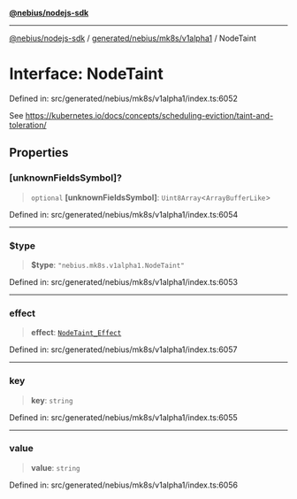 [**@nebius/nodejs-sdk**](../../../../../README.md)

---

[@nebius/nodejs-sdk](../../../../../README.md) / [generated/nebius/mk8s/v1alpha1](../README.md) / NodeTaint

# Interface: NodeTaint

Defined in: src/generated/nebius/mk8s/v1alpha1/index.ts:6052

See https://kubernetes.io/docs/concepts/scheduling-eviction/taint-and-toleration/

## Properties

### \[unknownFieldsSymbol\]?

> `optional` **\[unknownFieldsSymbol\]**: `Uint8Array`\<`ArrayBufferLike`\>

Defined in: src/generated/nebius/mk8s/v1alpha1/index.ts:6054

---

### $type

> **$type**: `"nebius.mk8s.v1alpha1.NodeTaint"`

Defined in: src/generated/nebius/mk8s/v1alpha1/index.ts:6053

---

### effect

> **effect**: [`NodeTaint_Effect`](../type-aliases/NodeTaint_Effect.md)

Defined in: src/generated/nebius/mk8s/v1alpha1/index.ts:6057

---

### key

> **key**: `string`

Defined in: src/generated/nebius/mk8s/v1alpha1/index.ts:6055

---

### value

> **value**: `string`

Defined in: src/generated/nebius/mk8s/v1alpha1/index.ts:6056
